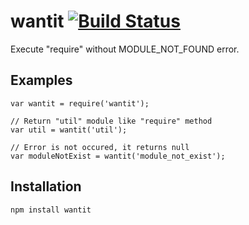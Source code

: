 wantit [![Build Status](https://travis-ci.org/kjirou/npm-wantit.svg?branch=master)](https://travis-ci.org/kjirou/npm-wantit)
======

Execute "require" without MODULE_NOT_FOUND error.


## Examples
```
var wantit = require('wantit');

// Return "util" module like "require" method
var util = wantit('util');

// Error is not occured, it returns null
var moduleNotExist = wantit('module_not_exist');
```


## Installation
```
npm install wantit
```
